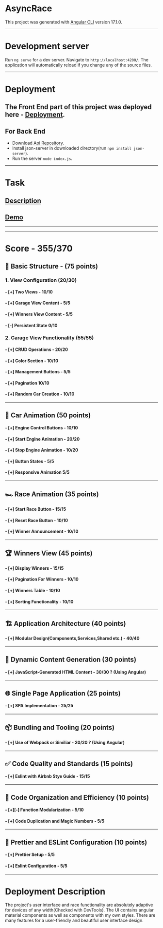 # AsyncRace

This project was generated with [Angular CLI](https://github.com/angular/angular-cli) version 17.1.0.

---

# Development server

Run `ng serve` for a dev server. Navigate to `http://localhost:4200/`. The application will automatically reload if you change any of the source files.

---

# Deployment

## **The Front End** part of this project was deployed here - **[Deployment](https://harut-async-race.netlify.app/)**.

## **For Back End**
  * Download [Api Repository](https://github.com/mikhama/async-race-api). 
  * Install json-server in downloaded directory(run `npm install json-server`).
  * Run the server `node index.js`.

---

# Task

## [Description](https://github.com/rolling-scopes-school/tasks/blob/master/epam/async-race.md)

## [Demo](https://www.youtube.com/watch?v=aLjibbo9spo)

---

---- 

# **Score - 355/370**

## 🏁 Basic Structure - (75 points)

### 1. View Configuration (20/30)

#### - [+] Two Views - 10/10

#### - [+] Garage View Content - 5/5

#### - [+] Winners View Content - 5/5

#### - [-] Persistent State 0/10

### 2. Garage View Functionality (55/55)

#### - [+] CRUD Operations - 20/20

#### - [+] Color Section - 10/10

#### - [+] Management Buttons - 5/5

#### - [+] Pagination 10/10

#### - [+] Random Car Creation - 10/10

---

## 🚗 Car Animation (50 points)

#### - [+] Engine Control Buttons - 10/10

#### - [+] Start Engine Animation - 20/20

#### - [+] Stop Engine Animation - 10/20

#### - [+] Button States - 5/5

#### - [+] Responsive Animation 5/5

---

## 🏎️ Race Animation (35 points)

#### - [+] Start Race Button - 15/15

#### - [+] Reset Race Button - 10/10

#### - [+] Winner Announcement - 10/10

---

## 🏆 Winners View (45 points)

#### - [+] Display Winners - 15/15

#### - [+] Pagination For Winners - 10/10

#### - [+] Winners Table - 10/10

#### - [+] Sorting Functionality - 10/10

---

## 🏗️ Application Architecture (40 points)

#### - [+] Modular Design(Components,Services,Shared etc.) - 40/40

---

## 📜 Dynamic Content Generation (30 points)

#### - [+] JavaScript-Generated HTML Content - 30/30 ? (Using Angular)

---

## 🌐 Single Page Application (25 points)

#### - [+] SPA Implementation - 25/25

---

## 📦 Bundling and Tooling (20 points)

#### - [+] Use of Webpack or Similiar - 20/20 ? (Using Angular)

---

## ✅ Code Quality and Standards (15 points)

#### - [+] Eslint with Airbnb Stye Guide - 15/15

---

## 📏 Code Organization and Efficiency (10 points)

#### - [+][-] Function Modularization - 5/10

#### - [+] Code Duplication and Magic Numbers - 5/5

---

## 🎨 Prettier and ESLint Configuration (10 points)

#### - [+] Prettier Setup - 5/5

#### - [+] Eslint Configuration - 5/5

---

# Deployment Description

The project's user interface and race functionality are absolutely adaptive for devices of any width(Checked with DevTools).
The UI contains angular material components as well as components with my own styles.
There are many features for a user-friendly and beautiful user interface design.